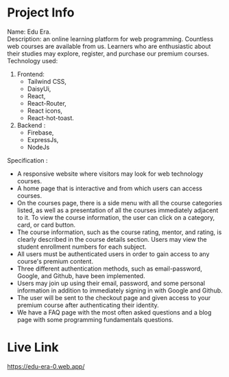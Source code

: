 # Project Info

Name: Edu Era.\
Description: an online learning platform for web programming. Countless web courses are available from us. Learners who are enthusiastic about their studies may explore, register, and purchase our premium courses. \
Technology used:

1. Frontend:
   - Tailwind CSS,
   - DaisyUi,
   - React,
   - React-Router,
   - React icons,
   - React-hot-toast.
2. Backend :
   - Firebase,
   - ExpressJs,
   - NodeJs

Specification :

- A responsive website where visitors may look for web technology courses.
- A home page that is interactive and from which users can access courses.
- On the courses page, there is a side menu with all the course categories listed, as well as a presentation of all the courses immediately adjacent to it. To view the course information, the user can click on a category, card, or card button.
- The course information, such as the course rating, mentor, and rating, is clearly described in the course details section. Users may view the student enrollment numbers for each subject.
- All users must be authenticated users in order to gain access to any course's premium content.
- Three different authentication methods, such as email-password, Google, and Github, have been implemented.
- Users may join up using their email, password, and some personal information in addition to immediately signing in with Google and Github.
- The user will be sent to the checkout page and given access to your premium course after authenticating their identity.
- We have a FAQ page with the most often asked questions and a blog page with some programming fundamentals questions.

# Live Link

https://edu-era-0.web.app/
